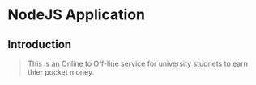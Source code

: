 # NodeJS Application

## Introduction
> This is an Online to Off-line service for university studnets to earn thier pocket money. 
